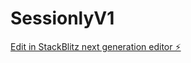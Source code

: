 # SessionlyV1

[Edit in StackBlitz next generation editor ⚡️](https://stackblitz.com/~/github.com/scoshields/SessionlyV1)